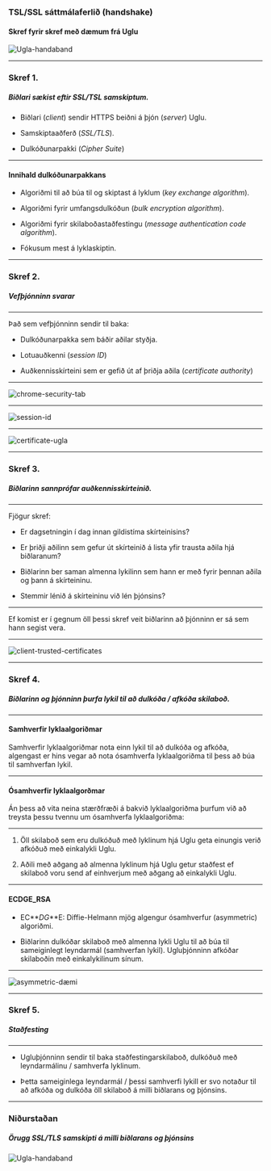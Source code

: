 ### TSL/SSL sáttmálaferlið (handshake)
#### Skref fyrir skref með dæmum frá Uglu

![Ugla-handaband](https://imgur.com/HOm8DeH.jpg)

---

### Skref 1.
##### Biðlari sækist eftir SSL/TSL samskiptum.

* Biðlari (*client*) sendir HTTPS beiðni á þjón (*server*) Uglu.

* Samskiptaaðferð (*SSL/TLS*).

* Dulkóðunarpakki (*Cipher Suite*)

----

#### Innihald dulkóðunarpakkans

* Algoriðmi til að búa til og skiptast á lyklum (*key exchange algorithm*).

* Algoriðmi fyrir umfangsdulkóðun (*bulk encryption algorithm*).

* Algoriðmi fyrir skilaboðastaðfestingu (*message authentication code algorithm*).

* Fókusum mest á lyklaskiptin.

---

### Skref 2.
##### Vefþjónninn svarar

----

Það sem vefþjónninn sendir til baka:

* Dulkóðunarpakka sem báðir aðilar styðja.

* Lotuauðkenni (*session ID*)

* Auðkennisskírteini sem er gefið út af þriðja aðila (*certificate authority*)

----

![chrome-security-tab](https://imgur.com/Eeg8GiQ.png)

----

![session-id](https://imgur.com/zjSADwG.png)

----

![certificate-ugla](https://imgur.com/0qxygan.png)

---

### Skref 3.
##### Biðlarinn sannprófar auðkennisskírteinið.

----

Fjögur skref:

* Er dagsetningin í dag innan gildistíma skírteinisins?

* Er þriðji aðilinn sem gefur út skírteinið á lista yfir trausta aðila hjá biðlaranum?

* Biðlarinn ber saman almenna lykilinn sem hann er með fyrir þennan aðila og þann á skírteininu.

* Stemmir lénið á skírteininu við lén þjónsins?

----

Ef komist er í gegnum öll þessi skref veit biðlarinn að þjónninn er sá sem hann segist vera.

----

![client-trusted-certificates](https://imgur.com/QNeGgpw.png)

---

### Skref 4.
##### Biðlarinn og þjónninn þurfa lykil til að dulkóða / afkóða skilaboð.

----

#### Samhverfir lyklaalgoriðmar

Samhverfir lyklaalgoriðmar nota einn lykil til að dulkóða og afkóða, algengast er hins vegar að nota ósamhverfa lyklaalgoriðma til þess að búa til samhverfan lykil.

----

#### Ósamhverfir lyklaalgorðmar

Án þess að vita neina stærðfræði á bakvið lyklaalgoriðma þurfum við að treysta þessu tvennu um ósamhverfa lyklaalgoriðma:

----

1. Öll skilaboð sem eru dulkóðuð með lyklinum hjá Uglu geta einungis verið afkóðuð með einkalykli Uglu.

2. Aðili með aðgang að almenna lyklinum hjá Uglu getur staðfest ef skilaboð voru send af einhverjum með aðgang að einkalykli Uglu.

----

#### ECDGE_RSA

* EC**_DG_**E: Diffie-Helmann mjög algengur ósamhverfur (asymmetric) algoriðmi.

* Biðlarinn dulkóðar skilaboð með almenna lykli Uglu til að búa til sameiginlegt leyndarmál (samhverfan lykil). Ugluþjónninn afkóðar skilaboðin með einkalykilinum sínum.

----

![asymmetric-dæmi](https://imgur.com/u3AZ8ull.jpg)

---

### Skref 5.
##### Staðfesting

----

* Ugluþjónninn sendir til baka staðfestingarskilaboð, dulkóðuð með leyndarmálinu / samhverfa lyklinum.

* Þetta sameiginlega leyndarmál / þessi samhverfi lykill er svo notaður til að afkóða og dulkóða öll skilaboð á milli biðlarans og þjónsins.

---

### Niðurstaðan
##### Örugg SSL/TLS samskipti á milli biðlarans og þjónsins

![Ugla-handaband](https://imgur.com/HOm8DeH.jpg)